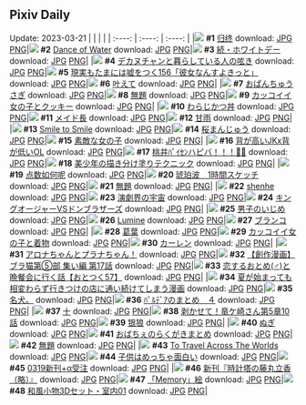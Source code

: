 ## Pixiv Daily
Update: 2023-03-21
|      |      |      |
| :----: | :----: | :----: |
|![](https://pixiv.microyu.workers.dev/c/240x480/img-master/img/2023/03/19/02/59/30/106345139_p0_master1200.jpg) **#1** [归终](https://www.pixiv.net/artworks/106345139) download: [JPG](https://pixiv.microyu.workers.dev/img-original/img/2023/03/19/02/59/30/106345139_p0.jpg) [PNG](https://pixiv.microyu.workers.dev/img-original/img/2023/03/19/02/59/30/106345139_p0.png)|![](https://pixiv.microyu.workers.dev/c/240x480/img-master/img/2023/03/19/05/15/50/106343444_p0_master1200.jpg) **#2** [Dance of Water](https://www.pixiv.net/artworks/106343444) download: [JPG](https://pixiv.microyu.workers.dev/img-original/img/2023/03/19/05/15/50/106343444_p0.jpg) [PNG](https://pixiv.microyu.workers.dev/img-original/img/2023/03/19/05/15/50/106343444_p0.png)|![](https://pixiv.microyu.workers.dev/c/240x480/img-master/img/2023/03/20/08/26/51/106382862_p0_master1200.jpg) **#3** [続・ホワイトデー](https://www.pixiv.net/artworks/106382862) download: [JPG](https://pixiv.microyu.workers.dev/img-original/img/2023/03/20/08/26/51/106382862_p0.jpg) [PNG](https://pixiv.microyu.workers.dev/img-original/img/2023/03/20/08/26/51/106382862_p0.png)|
|![](https://pixiv.microyu.workers.dev/c/240x480/img-master/img/2023/03/19/19/42/19/106364032_p0_master1200.jpg) **#4** [デカヌチャンと暮らしている人の呟き](https://www.pixiv.net/artworks/106364032) download: [JPG](https://pixiv.microyu.workers.dev/img-original/img/2023/03/19/19/42/19/106364032_p0.jpg) [PNG](https://pixiv.microyu.workers.dev/img-original/img/2023/03/19/19/42/19/106364032_p0.png)|![](https://pixiv.microyu.workers.dev/c/240x480/img-master/img/2023/03/19/18/00/10/106360844_p0_master1200.jpg) **#5** [現実もたまには嘘をつく156「彼女なんすよきっと」](https://www.pixiv.net/artworks/106360844) download: [JPG](https://pixiv.microyu.workers.dev/img-original/img/2023/03/19/18/00/10/106360844_p0.jpg) [PNG](https://pixiv.microyu.workers.dev/img-original/img/2023/03/19/18/00/10/106360844_p0.png)|![](https://pixiv.microyu.workers.dev/c/240x480/img-master/img/2023/03/19/00/01/47/106340295_p0_master1200.jpg) **#6** [叶えて](https://www.pixiv.net/artworks/106340295) download: [JPG](https://pixiv.microyu.workers.dev/img-original/img/2023/03/19/00/01/47/106340295_p0.jpg) [PNG](https://pixiv.microyu.workers.dev/img-original/img/2023/03/19/00/01/47/106340295_p0.png)|
|![](https://pixiv.microyu.workers.dev/c/240x480/img-master/img/2023/03/20/00/50/43/106376191_p0_master1200.jpg) **#7** [おぱんちゅうさぎ](https://www.pixiv.net/artworks/106376191) download: [JPG](https://pixiv.microyu.workers.dev/img-original/img/2023/03/20/00/50/43/106376191_p0.jpg) [PNG](https://pixiv.microyu.workers.dev/img-original/img/2023/03/20/00/50/43/106376191_p0.png)|![](https://pixiv.microyu.workers.dev/c/240x480/img-master/img/2023/03/20/12/47/18/106386711_p0_master1200.jpg) **#8** [無題](https://www.pixiv.net/artworks/106386711) download: [JPG](https://pixiv.microyu.workers.dev/img-original/img/2023/03/20/12/47/18/106386711_p0.jpg) [PNG](https://pixiv.microyu.workers.dev/img-original/img/2023/03/20/12/47/18/106386711_p0.png)|![](https://pixiv.microyu.workers.dev/c/240x480/img-master/img/2023/03/19/12/00/26/106352564_p0_master1200.jpg) **#9** [カッコイイ女の子とクッキー](https://www.pixiv.net/artworks/106352564) download: [JPG](https://pixiv.microyu.workers.dev/img-original/img/2023/03/19/12/00/26/106352564_p0.jpg) [PNG](https://pixiv.microyu.workers.dev/img-original/img/2023/03/19/12/00/26/106352564_p0.png)|
|![](https://pixiv.microyu.workers.dev/c/240x480/img-master/img/2023/03/19/21/11/02/106367145_p0_master1200.jpg) **#10** [わらじかつ丼](https://www.pixiv.net/artworks/106367145) download: [JPG](https://pixiv.microyu.workers.dev/img-original/img/2023/03/19/21/11/02/106367145_p0.jpg) [PNG](https://pixiv.microyu.workers.dev/img-original/img/2023/03/19/21/11/02/106367145_p0.png)|![](https://pixiv.microyu.workers.dev/c/240x480/img-master/img/2023/03/19/12/07/52/106352774_p0_master1200.jpg) **#11** [メイド長](https://www.pixiv.net/artworks/106352774) download: [JPG](https://pixiv.microyu.workers.dev/img-original/img/2023/03/19/12/07/52/106352774_p0.jpg) [PNG](https://pixiv.microyu.workers.dev/img-original/img/2023/03/19/12/07/52/106352774_p0.png)|![](https://pixiv.microyu.workers.dev/c/240x480/img-master/img/2023/03/19/02/07/26/106344161_p0_master1200.jpg) **#12** [甘雨](https://www.pixiv.net/artworks/106344161) download: [JPG](https://pixiv.microyu.workers.dev/img-original/img/2023/03/19/02/07/26/106344161_p0.jpg) [PNG](https://pixiv.microyu.workers.dev/img-original/img/2023/03/19/02/07/26/106344161_p0.png)|
|![](https://pixiv.microyu.workers.dev/c/240x480/img-master/img/2023/03/19/17/49/07/106360523_p0_master1200.jpg) **#13** [Smile to Smile](https://www.pixiv.net/artworks/106360523) download: [JPG](https://pixiv.microyu.workers.dev/img-original/img/2023/03/19/17/49/07/106360523_p0.jpg) [PNG](https://pixiv.microyu.workers.dev/img-original/img/2023/03/19/17/49/07/106360523_p0.png)|![](https://pixiv.microyu.workers.dev/c/240x480/img-master/img/2023/03/20/21/45/19/106398663_p0_master1200.jpg) **#14** [桜まんじゅう](https://www.pixiv.net/artworks/106398663) download: [JPG](https://pixiv.microyu.workers.dev/img-original/img/2023/03/20/21/45/19/106398663_p0.jpg) [PNG](https://pixiv.microyu.workers.dev/img-original/img/2023/03/20/21/45/19/106398663_p0.png)|![](https://pixiv.microyu.workers.dev/c/240x480/img-master/img/2023/03/20/12/26/15/106386356_p0_master1200.jpg) **#15** [素敵な女の子](https://www.pixiv.net/artworks/106386356) download: [JPG](https://pixiv.microyu.workers.dev/img-original/img/2023/03/20/12/26/15/106386356_p0.jpg) [PNG](https://pixiv.microyu.workers.dev/img-original/img/2023/03/20/12/26/15/106386356_p0.png)|
|![](https://pixiv.microyu.workers.dev/c/240x480/img-master/img/2023/03/20/08/55/43/106383179_p0_master1200.jpg) **#16** [背が高いJKx背が低いOL](https://www.pixiv.net/artworks/106383179) download: [JPG](https://pixiv.microyu.workers.dev/img-original/img/2023/03/20/08/55/43/106383179_p0.jpg) [PNG](https://pixiv.microyu.workers.dev/img-original/img/2023/03/20/08/55/43/106383179_p0.png)|![](https://pixiv.microyu.workers.dev/c/240x480/img-master/img/2023/03/19/00/03/36/106340441_p0_master1200.jpg) **#17** [桃井ﾊﾟｲｾﾝハピバ！！！🎂🎉](https://www.pixiv.net/artworks/106340441) download: [JPG](https://pixiv.microyu.workers.dev/img-original/img/2023/03/19/00/03/36/106340441_p0.jpg) [PNG](https://pixiv.microyu.workers.dev/img-original/img/2023/03/19/00/03/36/106340441_p0.png)|![](https://pixiv.microyu.workers.dev/c/240x480/img-master/img/2023/03/20/00/14/53/106374792_p0_master1200.jpg) **#18** [美少年の描き分け塗りテクニック](https://www.pixiv.net/artworks/106374792) download: [JPG](https://pixiv.microyu.workers.dev/img-original/img/2023/03/20/00/14/53/106374792_p0.jpg) [PNG](https://pixiv.microyu.workers.dev/img-original/img/2023/03/20/00/14/53/106374792_p0.png)|
|![](https://pixiv.microyu.workers.dev/c/240x480/img-master/img/2023/03/19/20/19/57/106365314_p0_master1200.jpg) **#19** [点数如何呢](https://www.pixiv.net/artworks/106365314) download: [JPG](https://pixiv.microyu.workers.dev/img-original/img/2023/03/19/20/19/57/106365314_p0.jpg) [PNG](https://pixiv.microyu.workers.dev/img-original/img/2023/03/19/20/19/57/106365314_p0.png)|![](https://pixiv.microyu.workers.dev/c/240x480/img-master/img/2023/03/20/00/01/10/106373985_p0_master1200.jpg) **#20** [琥珀波　1時間スケッチ](https://www.pixiv.net/artworks/106373985) download: [JPG](https://pixiv.microyu.workers.dev/img-original/img/2023/03/20/00/01/10/106373985_p0.jpg) [PNG](https://pixiv.microyu.workers.dev/img-original/img/2023/03/20/00/01/10/106373985_p0.png)|![](https://pixiv.microyu.workers.dev/c/240x480/img-master/img/2023/03/19/16/53/22/106359034_p0_master1200.jpg) **#21** [無題](https://www.pixiv.net/artworks/106359034) download: [JPG](https://pixiv.microyu.workers.dev/img-original/img/2023/03/19/16/53/22/106359034_p0.jpg) [PNG](https://pixiv.microyu.workers.dev/img-original/img/2023/03/19/16/53/22/106359034_p0.png)|
|![](https://pixiv.microyu.workers.dev/c/240x480/img-master/img/2023/03/19/18/59/12/106362624_p0_master1200.jpg) **#22** [shenhe](https://www.pixiv.net/artworks/106362624) download: [JPG](https://pixiv.microyu.workers.dev/img-original/img/2023/03/19/18/59/12/106362624_p0.jpg) [PNG](https://pixiv.microyu.workers.dev/img-original/img/2023/03/19/18/59/12/106362624_p0.png)|![](https://pixiv.microyu.workers.dev/c/240x480/img-master/img/2023/03/19/21/04/12/106366907_p0_master1200.jpg) **#23** [演劇界の宇宙](https://www.pixiv.net/artworks/106366907) download: [JPG](https://pixiv.microyu.workers.dev/img-original/img/2023/03/19/21/04/12/106366907_p0.jpg) [PNG](https://pixiv.microyu.workers.dev/img-original/img/2023/03/19/21/04/12/106366907_p0.png)|![](https://pixiv.microyu.workers.dev/c/240x480/img-master/img/2023/03/19/20/36/20/106365909_p0_master1200.jpg) **#24** [キングオージャーVSドンブラザーズ](https://www.pixiv.net/artworks/106365909) download: [JPG](https://pixiv.microyu.workers.dev/img-original/img/2023/03/19/20/36/20/106365909_p0.jpg) [PNG](https://pixiv.microyu.workers.dev/img-original/img/2023/03/19/20/36/20/106365909_p0.png)|
|![](https://pixiv.microyu.workers.dev/c/240x480/img-master/img/2023/03/19/00/11/08/106340849_p0_master1200.jpg) **#25** [男子のいじめ](https://www.pixiv.net/artworks/106340849) download: [JPG](https://pixiv.microyu.workers.dev/img-original/img/2023/03/19/00/11/08/106340849_p0.jpg) [PNG](https://pixiv.microyu.workers.dev/img-original/img/2023/03/19/00/11/08/106340849_p0.png)|![](https://pixiv.microyu.workers.dev/c/240x480/img-master/img/2023/03/19/09/27/21/106349707_p0_master1200.jpg) **#26** [Lumine](https://www.pixiv.net/artworks/106349707) download: [JPG](https://pixiv.microyu.workers.dev/img-original/img/2023/03/19/09/27/21/106349707_p0.jpg) [PNG](https://pixiv.microyu.workers.dev/img-original/img/2023/03/19/09/27/21/106349707_p0.png)|![](https://pixiv.microyu.workers.dev/c/240x480/img-master/img/2023/03/20/20/26/27/106395943_p0_master1200.jpg) **#27** [ブランコ](https://www.pixiv.net/artworks/106395943) download: [JPG](https://pixiv.microyu.workers.dev/img-original/img/2023/03/20/20/26/27/106395943_p0.jpg) [PNG](https://pixiv.microyu.workers.dev/img-original/img/2023/03/20/20/26/27/106395943_p0.png)|
|![](https://pixiv.microyu.workers.dev/c/240x480/img-master/img/2023/03/19/01/35/17/106343463_p0_master1200.jpg) **#28** [葛葉](https://www.pixiv.net/artworks/106343463) download: [JPG](https://pixiv.microyu.workers.dev/img-original/img/2023/03/19/01/35/17/106343463_p0.jpg) [PNG](https://pixiv.microyu.workers.dev/img-original/img/2023/03/19/01/35/17/106343463_p0.png)|![](https://pixiv.microyu.workers.dev/c/240x480/img-master/img/2023/03/20/12/00/11/106385922_p0_master1200.jpg) **#29** [カッコイイ女の子と着物](https://www.pixiv.net/artworks/106385922) download: [JPG](https://pixiv.microyu.workers.dev/img-original/img/2023/03/20/12/00/11/106385922_p0.jpg) [PNG](https://pixiv.microyu.workers.dev/img-original/img/2023/03/20/12/00/11/106385922_p0.png)|![](https://pixiv.microyu.workers.dev/c/240x480/img-master/img/2023/03/20/12/23/55/106386319_p0_master1200.jpg) **#30** [カーレン](https://www.pixiv.net/artworks/106386319) download: [JPG](https://pixiv.microyu.workers.dev/img-original/img/2023/03/20/12/23/55/106386319_p0.jpg) [PNG](https://pixiv.microyu.workers.dev/img-original/img/2023/03/20/12/23/55/106386319_p0.png)|
|![](https://pixiv.microyu.workers.dev/c/240x480/img-master/img/2023/03/19/00/05/53/106340336_p0_master1200.jpg) **#31** [アロナちゃんとプラナちゃん！](https://www.pixiv.net/artworks/106340336) download: [JPG](https://pixiv.microyu.workers.dev/img-original/img/2023/03/19/00/05/53/106340336_p0.jpg) [PNG](https://pixiv.microyu.workers.dev/img-original/img/2023/03/19/00/05/53/106340336_p0.png)|![](https://pixiv.microyu.workers.dev/c/240x480/img-master/img/2023/03/20/19/00/21/106393404_p0_master1200.jpg) **#32** [【創作漫画】ブラ猫第⑤部 集い編 第17話](https://www.pixiv.net/artworks/106393404) download: [JPG](https://pixiv.microyu.workers.dev/img-original/img/2023/03/20/19/00/21/106393404_p0.jpg) [PNG](https://pixiv.microyu.workers.dev/img-original/img/2023/03/20/19/00/21/106393404_p0.png)|![](https://pixiv.microyu.workers.dev/c/240x480/img-master/img/2023/03/20/12/01/13/106385986_p0_master1200.jpg) **#33** [恋するおとめ(♂)と晩餐会に行く話【おとつく57】](https://www.pixiv.net/artworks/106385986) download: [JPG](https://pixiv.microyu.workers.dev/img-original/img/2023/03/20/12/01/13/106385986_p0.jpg) [PNG](https://pixiv.microyu.workers.dev/img-original/img/2023/03/20/12/01/13/106385986_p0.png)|
|![](https://pixiv.microyu.workers.dev/c/240x480/img-master/img/2023/03/20/00/26/10/106375219_p0_master1200.jpg) **#34** [夏が始まっても相変わらず行きつけの店に通い続けてしまう漫画](https://www.pixiv.net/artworks/106375219) download: [JPG](https://pixiv.microyu.workers.dev/img-original/img/2023/03/20/00/26/10/106375219_p0.jpg) [PNG](https://pixiv.microyu.workers.dev/img-original/img/2023/03/20/00/26/10/106375219_p0.png)|![](https://pixiv.microyu.workers.dev/c/240x480/img-master/img/2023/03/19/17/16/29/106359715_p0_master1200.jpg) **#35** [名犬。](https://www.pixiv.net/artworks/106359715) download: [JPG](https://pixiv.microyu.workers.dev/img-original/img/2023/03/19/17/16/29/106359715_p0.jpg) [PNG](https://pixiv.microyu.workers.dev/img-original/img/2023/03/19/17/16/29/106359715_p0.png)|![](https://pixiv.microyu.workers.dev/c/240x480/img-master/img/2023/03/19/20/30/04/106365690_p0_master1200.jpg) **#36** [ﾊﾟﾙﾃﾞｱのまとめ　４](https://www.pixiv.net/artworks/106365690) download: [JPG](https://pixiv.microyu.workers.dev/img-original/img/2023/03/19/20/30/04/106365690_p0.jpg) [PNG](https://pixiv.microyu.workers.dev/img-original/img/2023/03/19/20/30/04/106365690_p0.png)|
|![](https://pixiv.microyu.workers.dev/c/240x480/img-master/img/2023/03/20/00/00/23/106373864_p0_master1200.jpg) **#37** [十](https://www.pixiv.net/artworks/106373864) download: [JPG](https://pixiv.microyu.workers.dev/img-original/img/2023/03/20/00/00/23/106373864_p0.jpg) [PNG](https://pixiv.microyu.workers.dev/img-original/img/2023/03/20/00/00/23/106373864_p0.png)|![](https://pixiv.microyu.workers.dev/c/240x480/img-master/img/2023/03/19/00/16/47/106341050_p0_master1200.jpg) **#38** [剥かせて！竜ケ崎さん第5章10話](https://www.pixiv.net/artworks/106341050) download: [JPG](https://pixiv.microyu.workers.dev/img-original/img/2023/03/19/00/16/47/106341050_p0.jpg) [PNG](https://pixiv.microyu.workers.dev/img-original/img/2023/03/19/00/16/47/106341050_p0.png)|![](https://pixiv.microyu.workers.dev/c/240x480/img-master/img/2023/03/19/01/23/01/106343109_p0_master1200.jpg) **#39** [银狼](https://www.pixiv.net/artworks/106343109) download: [JPG](https://pixiv.microyu.workers.dev/img-original/img/2023/03/19/01/23/01/106343109_p0.jpg) [PNG](https://pixiv.microyu.workers.dev/img-original/img/2023/03/19/01/23/01/106343109_p0.png)|
|![](https://pixiv.microyu.workers.dev/c/240x480/img-master/img/2023/03/19/19/43/20/106364057_p0_master1200.jpg) **#40** [ぬぎ](https://www.pixiv.net/artworks/106364057) download: [JPG](https://pixiv.microyu.workers.dev/img-original/img/2023/03/19/19/43/20/106364057_p0.jpg) [PNG](https://pixiv.microyu.workers.dev/img-original/img/2023/03/19/19/43/20/106364057_p0.png)|![](https://pixiv.microyu.workers.dev/c/240x480/img-master/img/2023/03/20/20/11/10/106395493_p0_master1200.jpg) **#41** [おばちぇのらくがきまとめ](https://www.pixiv.net/artworks/106395493) download: [JPG](https://pixiv.microyu.workers.dev/img-original/img/2023/03/20/20/11/10/106395493_p0.jpg) [PNG](https://pixiv.microyu.workers.dev/img-original/img/2023/03/20/20/11/10/106395493_p0.png)|![](https://pixiv.microyu.workers.dev/c/240x480/img-master/img/2023/03/19/00/00/48/106340165_p0_master1200.jpg) **#42** [無題](https://www.pixiv.net/artworks/106340165) download: [JPG](https://pixiv.microyu.workers.dev/img-original/img/2023/03/19/00/00/48/106340165_p0.jpg) [PNG](https://pixiv.microyu.workers.dev/img-original/img/2023/03/19/00/00/48/106340165_p0.png)|
|![](https://pixiv.microyu.workers.dev/c/240x480/img-master/img/2023/03/19/02/11/10/106344222_p0_master1200.jpg) **#43** [To Travel Across The Worlds](https://www.pixiv.net/artworks/106344222) download: [JPG](https://pixiv.microyu.workers.dev/img-original/img/2023/03/19/02/11/10/106344222_p0.jpg) [PNG](https://pixiv.microyu.workers.dev/img-original/img/2023/03/19/02/11/10/106344222_p0.png)|![](https://pixiv.microyu.workers.dev/c/240x480/img-master/img/2023/03/19/19/06/53/106362981_p0_master1200.jpg) **#44** [子供はめっちゃ面白い](https://www.pixiv.net/artworks/106362981) download: [JPG](https://pixiv.microyu.workers.dev/img-original/img/2023/03/19/19/06/53/106362981_p0.jpg) [PNG](https://pixiv.microyu.workers.dev/img-original/img/2023/03/19/19/06/53/106362981_p0.png)|![](https://pixiv.microyu.workers.dev/c/240x480/img-master/img/2023/03/19/00/02/21/106340338_p0_master1200.jpg) **#45** [0319新刊+α受注](https://www.pixiv.net/artworks/106340338) download: [JPG](https://pixiv.microyu.workers.dev/img-original/img/2023/03/19/00/02/21/106340338_p0.jpg) [PNG](https://pixiv.microyu.workers.dev/img-original/img/2023/03/19/00/02/21/106340338_p0.png)|
|![](https://pixiv.microyu.workers.dev/c/240x480/img-master/img/2023/03/20/00/01/37/106374043_p0_master1200.jpg) **#46** [新刊『時計塔の藤丸立香（略）』](https://www.pixiv.net/artworks/106374043) download: [JPG](https://pixiv.microyu.workers.dev/img-original/img/2023/03/20/00/01/37/106374043_p0.jpg) [PNG](https://pixiv.microyu.workers.dev/img-original/img/2023/03/20/00/01/37/106374043_p0.png)|![](https://pixiv.microyu.workers.dev/c/240x480/img-master/img/2023/03/19/23/11/11/106371851_p0_master1200.jpg) **#47** [「Memory」絵](https://www.pixiv.net/artworks/106371851) download: [JPG](https://pixiv.microyu.workers.dev/img-original/img/2023/03/19/23/11/11/106371851_p0.jpg) [PNG](https://pixiv.microyu.workers.dev/img-original/img/2023/03/19/23/11/11/106371851_p0.png)|![](https://pixiv.microyu.workers.dev/c/240x480/img-master/img/2023/03/19/10/00/45/106350279_p0_master1200.jpg) **#48** [和風小物3Dセット・室内01](https://www.pixiv.net/artworks/106350279) download: [JPG](https://pixiv.microyu.workers.dev/img-original/img/2023/03/19/10/00/45/106350279_p0.jpg) [PNG](https://pixiv.microyu.workers.dev/img-original/img/2023/03/19/10/00/45/106350279_p0.png)|
